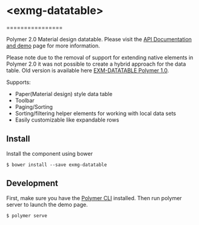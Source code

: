 # \<exmg-datatable\>
================

Polymer 2.0 Material design datatable. Please visit the [API Documentation and demo](http://exmg.github.io/exmg-datatable/) page for more information.

Please note due to the removal of support for extending native elements in Polymer 2.0 it was not possible to create a hybrid approach for the data table. Old version is available here [EXM-DATATABLE Polymer 1.0](https://github.com/exmg/exm-datatable).

Supports:
 - Paper(Material design) style data table
 - Toolbar
 - Paging/Sorting
 - Sorting/filtering helper elements for working with local data sets
 - Easily customizable like expandable rows

## Install

Install the component using bower

```
$ bower install --save exmg-datatable
```

## Development

First, make sure you have the [Polymer CLI](https://www.npmjs.com/package/polymer-cli) installed. Then run polymer server to launch the demo page.

```
$ polymer serve
```

